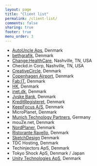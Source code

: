 ```yaml
---
layout: page
title: "Client list"
permalink: /client-list/
comments: false
sharing: true
footer: true
menu_order: 3
---
```


* [AutoUncle Aps](https://autouncle.dk), Denmark
* [bethgrafik](https://bethgrafik.dk), Denmark
* [Change:HealthCare](https://www.changehealthcare.com), Nashville, TN, USA
* Checkd.in Corp, Nashville, TN, USA
* [CreativeCircle](http://creativecircle.dk), Denmark
* [Copenhagen Airport](https://cph.dk), Denmark
* [Fab:IT](http://fab-it.dk), Denmark
* [HK](https://hk.dk), Denmark
* [inet.dk](https://inet.dk), Denmark
* [Jyske Bank](https://www.jyskebank.dk), Denmark
* [KreditRegisteret](https://www.kreditregisteret.dk), Denmark
* [KeepFocus A/S](http://keepfocus.dk), Denmark
* MicroPlanet, Denmark
* [Munich Technology Partners](http://mtpartners.de), Germany
* mouZe.net, Denmark
* [NordPlaner](https://www.nordplaner.dk), Denmark
* [Ristorante Ravello](https://ristoranteravello.dk/), Denmark
* [SketchDesign](https://www.sketchdesign.dk) Denmark
* TDC Hosting, Denmark
* Techinjectors ApS, Denmark
* Tokyo Shock ApS, Denmark / Japan
* [Unity Technologies ApS](https://unity3d.com), Denmark
